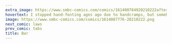 ```yaml
---
extra_image: https://www.smbc-comics.com/comics/161400784920210222after.png
hovertext: I stopped hand-fonting ages ago due to handcramps, but somehow I failed to put tau in my digital font.
image: https://www.smbc-comics.com/comics/1614007776-20210222.png
next_comic: laws
prev_comic: tabs
title: Bar
---
```


